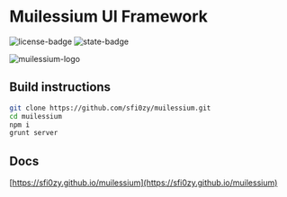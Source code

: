 # Muilessium UI Framework
![license-badge](https://img.shields.io/github/license/sfi0zy/muilessium.svg?style=flat-square) ![state-badge](https://img.shields.io/badge/state-pre%20release-orange.svg?style=flat-square)

![muilessium-logo](https://sfi0zy.github.io/images/c80e38f4f5704016aa53d2ce0dc2fdc2.png "Muilessium logo")

## Build instructions
```sh
git clone https://github.com/sfi0zy/muilessium.git
cd muilessium
npm i
grunt server
```

## Docs
[https://sfi0zy.github.io/muilessium](https://sfi0zy.github.io/muilessium)

